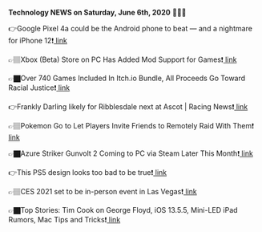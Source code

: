 <b>Technology NEWS on Saturday, June 6th, 2020</b> 📡📡📡 

👉Google Pixel 4a could be the Android phone to beat — and a nightmare for iPhone 12❗️<a href='https://techblock.club/?p=5209'> link</a>

👉🏽Xbox (Beta) Store on PC Has Added Mod Support for Games❗️<a href='https://techblock.club/?p=5211'> link</a>

👉🏿Over 740 Games Included In Itch.io Bundle, All Proceeds Go Toward Racial Justice❗️<a href='https://techblock.club/?p=5213'> link</a>

👉Frankly Darling likely for Ribblesdale next at Ascot | Racing News❗️<a href='https://techblock.club/?p=5215'> link</a>

👉🏽Pokemon Go to Let Players Invite Friends to Remotely Raid With Them❗️<a href='https://techblock.club/?p=5217'> link</a>

👉🏿Azure Striker Gunvolt 2 Coming to PC via Steam Later This Month❗️<a href='https://techblock.club/?p=5219'> link</a>

👉This PS5 design looks too bad to be true❗️<a href='https://techblock.club/?p=5221'> link</a>

👉🏽CES 2021 set to be in-person event in Las Vegas❗️<a href='https://techblock.club/?p=5223'> link</a>

👉🏿Top Stories: Tim Cook on George Floyd, iOS 13.5.5, Mini-LED iPad Rumors, Mac Tips and Tricks❗️<a href='https://techblock.club/?p=5225'> link</a>

